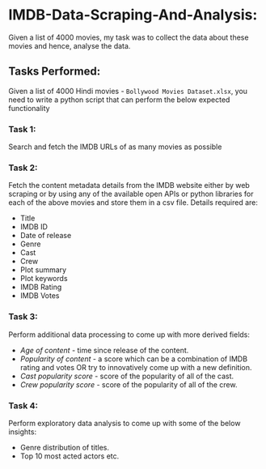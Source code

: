 # IMDB-Data-Scraping-And-Analysis:
Given a list of 4000 movies, my task was to collect the data about these movies and hence, analyse the data.

## Tasks Performed:
Given a list of 4000 Hindi movies - `Bollywood Movies Dataset.xlsx`, you need to write a python script that can perform the below expected functionality

### Task 1:
Search and fetch the IMDB URLs of as many movies as possible

### Task 2:
Fetch the content metadata details from the IMDB website either by web scraping or by using any of the available open APIs or python libraries for each of the above movies and store them in a csv file. Details required are:
- Title
- IMDB ID
- Date of release
- Genre
- Cast
- Crew
- Plot summary
- Plot keywords
- IMDB Rating
- IMDB Votes

### Task 3:
Perform additional data processing to come up with more derived fields:
- *Age of content* - time since release of the content.
- *Popularity of content* - a score which can be a combination of IMDB rating and votes OR try to innovatively come up with a new definition.
- *Cast popularity score* - score of the popularity of all of the cast.
- *Crew popularity score* - score of the popularity of all of the crew.

### Task 4:
Perform exploratory data analysis to come up with some of the below insights:
- Genre distribution of titles.
- Top 10 most acted actors etc.

